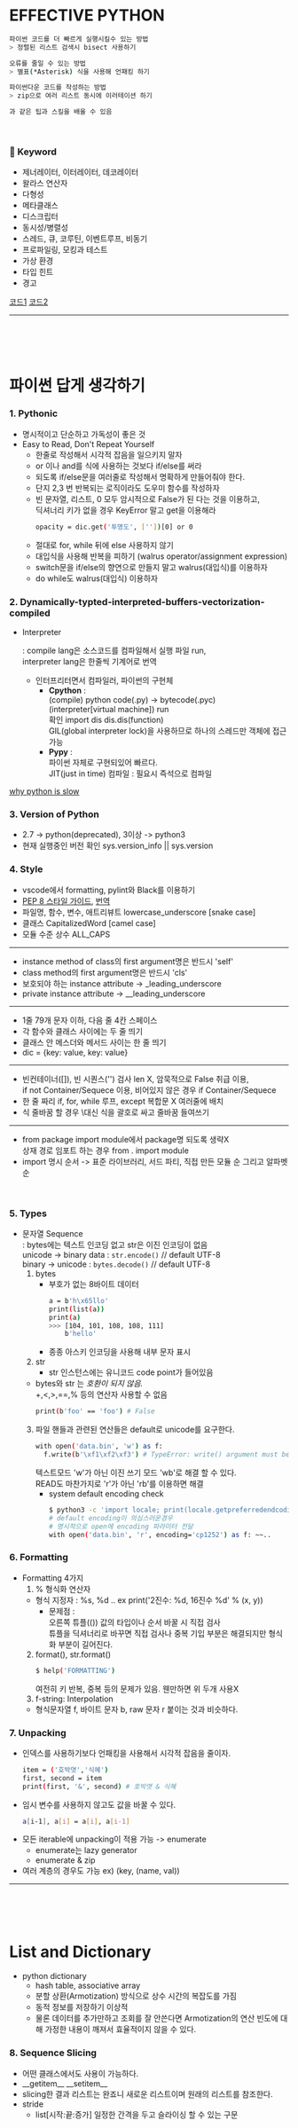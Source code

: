 # EFFECTIVE PYTHON

```bash
파이썬 코드를 더 빠르게 실행시킬수 있는 방법
> 정렬된 리스트 검색시 bisect 사용하기

오류를 줄일 수 있는 방법
> 별표(*Asterisk) 식을 사용해 언패킹 하기

파이썬다운 코드를 작성하는 방법
> zip으로 여러 리스트 동시에 이러테이션 하기

과 같은 팁과 스킬을 배울 수 있음
```

<br>

### 📌 Keyword

- 제너레이터, 이터레이터, 데코레이터
- 왈라스 연산자
- 다형성
- 메타클래스
- 디스크립터
- 동시성/병렬성
- 스레드, 큐, 코루틴, 이벤트루프, 비동기
- 프로파일링, 모킹과 테스트
- 가상 환경
- 타입 힌트
- 경고

[코드1](https://github.com/gilbutITbook/080235)
[코드2](https://github.com/bslatkin/effectivepython)

---

<br><br><br>

# 파이썬 답게 생각하기 

### 1. Pythonic

- 명시적이고 단순하고 가독성이 좋은 것
- Easy to Read, Don't Repeat Yourself
  - 한줄로 작성해서 시각적 잡음을 일으키지 말자
  - or 이나 and를 식에 사용하는 것보다 if/else를 써라
  - 되도록 if/else문을 여러줄로 작성해서 명확하게 만들어줘야 한다.
  - 단지 2,3 번 반복되는 로직이라도 도우미 함수를 작성하자
  - 빈 문자열, 리스트, 0 모두 암시적으로 False가 된 다는 것을 이용하고, <br>
    딕셔너리 키가 없을 경우 KeyError 말고 get을 이용해라
      ```bash
      opacity = dic.get('투명도', [''])[0] or 0
      ```
  - 절대로 for, while 뒤에 else 사용하지 않기
  - 대입식을 사용해 반복을 피하기 (walrus operator/assignment expression)
  - switch문을 if/else의 향연으로 만들지 말고 walrus(대입식)를 이용하자
  - do while도 walrus(대입식) 이용하자

### 2. Dynamically-typted-interpreted-buffers-vectorization-compiled

- Interpreter

  : compile lang은 소스코드를 컴파일해서 실행 파일 run, <br>
  interpreter lang은 한줄씩 기계어로 번역

  - 인터프리터면서 컴파일러, 파이썬의 구현체
    - **Cpython** : <br>(compile) python code(.py) -> bytecode(.pyc)<br>(interpreter[virtual machine]) run<br>확인 import dis dis.dis(function)<br>
      GIL(global interpreter lock)을 사용하므로 하나의 스레드만 객체에 접근 가능
    - **Pypy** : <br>파이썬 자체로 구현되있어 빠르다.<br>JIT(just in time) 컴파일 : 필요시 즉석으로 컴파일

[why python is slow](http://jakevdp.github.io/blog/2014/05/09/why-python-is-slow/)

### 3. Version of Python

- 2.7 -> python(deprecated), 3이상 -> python3
- 현재 실행중인 버전 확인 sys.version_info || sys.version

### 4. Style

- vscode에서 formatting, pylint와 Black를 이용하기
- [PEP 8 스타일 가이드](https://www.python.org/dev/peps/pep-0008/), [번역](https://wikidocs.net/7896)
- 파일명, 함수, 변수, 애트리뷰트 lowercase_underscore [snake case]
- 클래스 CapitalizedWord [camel case]
- 모듈 수준 상수 ALL_CAPS

---

- instance method of class의 first argument명은 반드시 'self'
- class method의 first argument명은 반드시 'cls'
- 보호되야 하는 instance attribute -> \_leading_underscore
- private instance attribute -> \_\_leading_underscore

---

- 1줄 79개 문자 이하, 다음 줄 4칸 스페이스
- 각 함수와 클래스 사이에는 두 줄 띄기
- 클래스 안 메스더와 메서드 사이는 한 줄 띄기
- dic = {key: value, key: value}

---

- 빈컨테이너([]), 빈 시퀀스('') 검사 len X, 암묵적으로 False 취급 이용, <br>
  if not Container/Sequece 이용, 비어있지 않은 경우 if Container/Sequece
- 한 줄 짜리 if, for, while 루프, except 복합문 X 여러줄에 배치
- 식 줄바꿈 할 경우 \대신 식을 괄호로 싸고 줄바꿈 들여쓰기

---

- from package import module에서 package명 되도록 생략X <br>
  상재 경로 임포트 하는 경우 from . import module
- import 명시 순서 -> 표준 라이브러리, 서드 파티, 직접 만든 모듈 순 그리고 알파벳 순

<br>

### 5. Types
- 문자열 Sequence<br>
: bytes에는 텍스트 인코딩 없고 str은 이진 인코딩이 없음<br>
unicode -> binary data : `str.encode()` // default UTF-8<br>
binary -> unicode : `bytes.decode()` // default UTF-8
  1. bytes
      - 부호가 없는 8바이트 데이터 
        ```bash
        a = b'h\x65llo'
        print(list(a))
        print(a)
        >>> [104, 101, 108, 108, 111]
            b'hello'
        ```
      - 종종 아스키 인코딩을 사용해 내부 문자 표시
  2. str
      - str 인스턴스에는 유니코드 code point가 들어있음
  - bytes와 str 는 _호환이 되지 않음._ <br>+,<,>,==,% 등의 연산자 사용할 수 없음
    ```bash
    print(b'foo' == 'foo') # False
    ```
  3. 파일 핸들과 관련된 연산들은 default로 unicode를 요구한다.
      ```bash
      with open('data.bin', 'w') as f:
        f.write(b'\xf1\xf2\xf3') # TypeError: write() argument must be str, not bytes
      ```
      텍스트모드 'w'가 아닌 이진 쓰기 모드 'wb'로 해결 할 수 있다. <br>
      READ도 마찬가지로 'r'가 아닌 'rb'를 이용하면 해결
      - system default encoding check
        ```bash
        $ python3 -c 'import locale; print(locale.getpreferredendcoding())')
        # default encoding이 의심스러운경우
        # 명시적으로 open에 encoding 파라미터 전달
        with open('data.bin', 'r', encoding='cp1252') as f: ~~..
        ``` 


### 6. Formatting
- Formatting 4가지 
  1. % 형식화 연산자
    - 형식 지정자 : %s, %d .. ex print('2진수: %d, 16진수 %d' % (x, y))
      - 문제점 : <br>
      오른쪽 튜플(()) 값의 타입이나 순서 바꿀 시 직접 검사<br>
      튜플을 딕셔너리로 바꾸면 직접 검사나 중복 기입 부분은 해결되지만 형식화 부분이 길어진다. <br>
  2. format(), str.format()
      ```bash
      $ help('FORMATTING')
      ```
      여전히 키 반복, 중복 등의 문제가 있음. 웬만하면 위 두개 사용X
  3. f-string: Interpolation
    - 형식문자열 f, 바이트 문자 b, raw 문자 r 붙이는 것과 비슷하다.

### 7. Unpacking
- 인덱스를 사용하기보다 언패킹을 사용해서 시각적 잡음을 줄이자.
  ```bash
  item = ('호박엿','식혜')
  first, second = item
  print(first, '&', second) # 호박엿 & 식혜
  ```
- 임시 변수를 사용하지 않고도 값을 바꿀 수 있다.
  ```bash
  a[i-1], a[i] = a[i], a[i-1]
  ```
- 모든 iterable에 unpacking이 적용 가능 -> enumerate
  - enumerate는 lazy generator
  - enumerate & zip
- 여러 계층의 경우도 가능 ex) (key, (name, val))

---
<br><br><br>

# List and Dictionary

- python dictionary
  - hash table, associative array
  - 분할 상환(Armotization) 방식으로 상수 시간의 복잡도를 가짐
  - 동적 정보를 저장하기 이상적
  - 물론 데이터를 추가만하고 조회를 잘 안쓴다면 Armotization의 연산 빈도에 대해 가정한 내용이 깨져서 효율적이지 않을 수 있다.

### 8. Sequence Slicing
- 어떤 클래스에서도 사용이 가능하다.
- \_\_getitem\_\_  \_\_setitem\_\_
- slicing한 결과 리스트는 완죠니 새로운 리스트이며 원래의 리스트를 참조한다.
- stride
  - list[시작:끝:증가] 일정한 간격을 두고 슬라이싱 할 수 있는 구문

<br><br><br>

# title

### Generateor
- generator : iterator를 생성해주는 함수, 함수 안에 yield 키워드를 사용
  - enumerate
  - zip
    - 가장 짧은 길이의 이터레이터가 끝날 때 까지 튜플을 내놓는다.
    - 가장 긴 길이의 이터레이터를 내놓으려면 zip_longest

### Comprehension


- if/else
- try/except
- try/except/else
- try/exceipt/else/finally
- try/finally